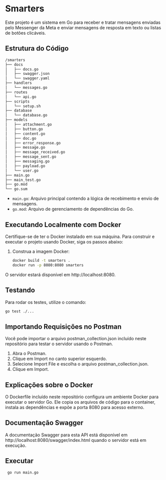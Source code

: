 # Smarters

Este projeto é um sistema em Go para receber e tratar mensagens enviadas pelo Messenger da Meta e enviar mensagens de resposta em texto ou listas de botões clicáveis.

## Estrutura do Código

```txt
/smarters
├── docs
│   ├── docs.go
│   ├── swagger.json
│   └── swagger.yaml
├── handlers
│   └── messages.go
├── routes
│   └── api.go
├── scripts
│   └── setup.sh
├── database
│   └── database.go
├── models
│   ├── attachment.go
│   ├── button.go
│   ├── content.go
│   ├── doc.go
│   ├── error_response.go
│   ├── message.go
│   ├── message_received.go
│   ├── message_sent.go
│   ├── messaging.go
│   ├── payload.go
│   └── user.go
├── main.go
├── main_test.go
├── go.mod
└── go.sum
```

- `main.go`: Arquivo principal contendo a lógica de recebimento e envio de mensagens.
- `go.mod`: Arquivo de gerenciamento de dependências do Go.

## Executando Localmente com Docker

Certifique-se de ter o Docker instalado em sua máquina. Para construir e executar o projeto usando Docker, siga os passos abaixo:

1. Construa a imagem Docker:
   ```sh
   docker build -t smarters .
   docker run -p 8080:8080 smarters
   ````

O servidor estará disponível em http://localhost:8080.

## Testando

Para rodar os testes, utilize o comando:

```sh
go test ./...
```

## Importando Requisições no Postman

Você pode importar o arquivo postman_collection.json incluído neste repositório para testar o servidor usando o Postman.

1. Abra o Postman.
2. Clique em Import no canto superior esquerdo.
3. Selecione Import File e escolha o arquivo postman_collection.json.
4. Clique em Import.

## Explicações sobre o Docker
O Dockerfile incluído neste repositório configura um ambiente Docker para executar o servidor Go. Ele copia os arquivos de código para o container, instala as dependências e expõe a porta 8080 para acesso externo.


## Documentação Swagger
A documentação Swagger para esta API está disponível em http://localhost:8080/swagger/index.html quando o servidor está em execução.


## Executar

```sh
 go run main.go
 ````


